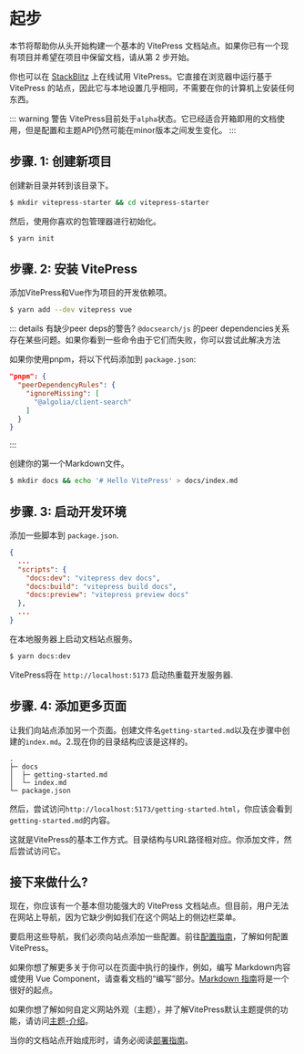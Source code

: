 # 起步

本节将帮助你从头开始构建一个基本的 VitePress 文档站点。如果你已有一个现有项目并希望在项目中保留文档，请从第 2 步开始。

你也可以在 [StackBlitz](https://vitepress.new/) 上在线试用 VitePress。它直接在浏览器中运行基于 VitePress 的站点，因此它与本地设置几乎相同，不需要在你的计算机上安装任何东西。

::: warning 警告
VitePress目前处于`alpha`状态。它已经适合开箱即用的文档使用，但是配置和主题API仍然可能在minor版本之间发生变化。
:::

## 步骤. 1: 创建新项目

创建新目录并转到该目录下。

```sh
$ mkdir vitepress-starter && cd vitepress-starter
```

然后，使用你喜欢的包管理器进行初始化。

```sh
$ yarn init
```

## 步骤. 2: 安装 VitePress

添加VitePress和Vue作为项目的开发依赖项。

```sh
$ yarn add --dev vitepress vue
```

::: details 有缺少peer deps的警告?
`@docsearch/js` 的peer dependencies关系存在某些问题。如果你看到一些命令由于它们而失败，你可以尝试此解决方法

如果你使用pnpm，将以下代码添加到 `package.json`:

```json
"pnpm": {
  "peerDependencyRules": {
    "ignoreMissing": [
      "@algolia/client-search"
    ]
  }
}
```

:::

创建你的第一个Markdown文件。

```sh
$ mkdir docs && echo '# Hello VitePress' > docs/index.md
```

## 步骤. 3: 启动开发环境

添加一些脚本到 `package.json`.

```json
{
  ...
  "scripts": {
    "docs:dev": "vitepress dev docs",
    "docs:build": "vitepress build docs",
    "docs:preview": "vitepress preview docs"
  },
  ...
}
```

在本地服务器上启动文档站点服务。

```sh
$ yarn docs:dev
```

VitePress将在 `http://localhost:5173` 启动热重载开发服务器.

## 步骤. 4: 添加更多页面

让我们向站点添加另一个页面。创建文件名`getting-started.md`以及在步骤中创建的`index.md`。2.现在你的目录结构应该是这样的。

```
.
├─ docs
│  ├─ getting-started.md
│  └─ index.md
└─ package.json
```

然后，尝试访问`http://localhost:5173/getting-started.html`，你应该会看到`getting-started.md`的内容。

这就是VitePress的基本工作方式。目录结构与URL路径相对应。你添加文件，然后尝试访问它。

## 接下来做什么?

现在，你应该有一个基本但功能强大的 VitePress 文档站点。但目前，用户无法在网站上导航，因为它缺少例如我们在这个网站上的侧边栏菜单。

要启用这些导航，我们必须向站点添加一些配置。前往[配置指南](./configuration)，了解如何配置 VitePress。

如果你想了解更多关于你可以在页面中执行的操作，例如，编写 Markdown内容或使用 Vue Component，请查看文档的“编写”部分。[Markdown 指南](./markdown)将是一个很好的起点。

如果你想了解如何自定义网站外观（主题），并了解VitePress默认主题提供的功能，请访问[主题-介绍](./theme-introduction)。

当你的文档站点开始成形时，请务必阅读[部署指南](./deploying)。

